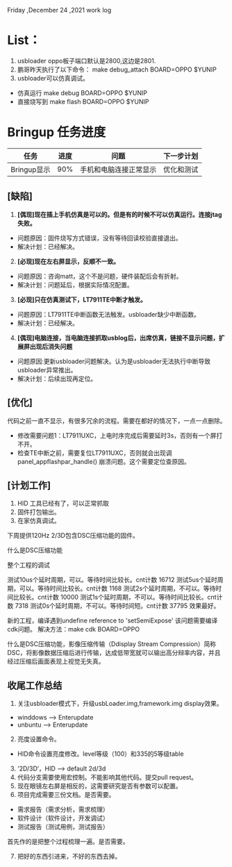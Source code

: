 Friday ,December 24 ,2021  work log
# List：
1. usbloader oppo板子端口默认是2800,这边是2801.
2. 鹏哥昨天执行了以下命令：
 make debug_attach BOARD=OPPO $YUNIP
3. usbloader可以仿真调试。
- 仿真运行 make debug BOARD=OPPO $YUNIP
- 直接烧写到 make flash BOARD=OPPO $YUNIP
# Bringup 任务进度
| 任务| 进度 | 问题 | 下一步计划|
| ------ | ------ | ------ |------ |
| Bringup显示 | 90%|手机和电脑连接正常显示|优化和测试


## [缺陷]
1. **[偶现]现在插上手机仿真是可以的。但是有的时候不可以仿真运行。连接jtag失败。**
- 问题原因：固件烧写方式错误，没有等待回读校验直接退出。
- 解决计划：已经解决。
2. **[必现]现在左右屏显示，反顺不一致。**
- 问题原因：咨询matt，这个不是问题，硬件装配后会有折射。
- 解决计划：问题延后，根据实际情况配置。
3. **[必现]只在仿真测试下，LT7911TE中断才触发。**
- 问题原因：LT7911TE中断函数无法触发。usbloader缺少中断函数。
- 解决计划：已经解决。
4. **[偶现]电脑连接，当电脑连接抓取usblog后，出席仿真，链接不显示问题，扩展屏出现后消失问题**
- 问题原因:更新usbloader问题解决。认为是usbloader无法执行中断导致usbloader异常推出。
- 解决计划：后续出现再定位。

## [优化]
代码之前一直不显示，有很多冗余的流程。需要在都好的情况下，一点一点删除。
- 修改需要问题1：LT7911UXC，上电时序完成后需要延时3s，否则有一个屏打不开。
- 检查TE中断之前，需要复位LT7911UXC，否则就会出现调 
panel_appflashpar_handle() 崩溃问题。这个需要定位查原因。


## [计划工作]
1. HID 工具已经有了，可以正常抓取
1. 固件打包输出。
2. 在家仿真调试。

下周提供120Hz 2/3D包含DSC压缩功能的固件。

什么是DSC压缩功能

整个工程的调试


测试10us个延时周期，可以。等待时间比较长。cnt计数 16712
测试5us个延时周期，可以。等待时间比较长。cnt计数 1168
测试2s个延时周期，不可以。等待时间比较长。cnt计数 10000
测试1s个延时周期，不可以。等待时间比较长。cnt计数 7318
测试0s个延时周期，不可以。等待时间短。cnt计数 37795 效果最好。


新的工程，编译遇到undefine reference to 'setSemiExpose'
该问题需要编译cdk问题。 解决方法：make cdk BOARD=OPPO


什么是DSC压缩功能，影像压缩传输（Ddisplay Stream Compression）简称DSC，将影像数据压缩后进行传输，达成低带宽就可以输出高分辩率内容，并且经过压缩后画面表现上视觉无失真。

## 收尾工作总结
1. 关注usbloader模式下，升级usbLoader.img,framework.img display效果。
- winddows --> Enterupdate 
- unbuntu --> Enterupdate
2. 亮度设置命令。
- HID命令设置亮度修改。level等级（100）和335的5等级table
3. ’2D/3D‘，HID --> default 2d/3d 
4.  代码分支需要使用宏控制。不能影响其他代码。提交pull request。
5.  现在眼镜左右屏是相反的，这需要研究是否有参数可以配置。
6. 项目完成需要三份文档。是否需要。
- 需求报告（需求分析，需求梳理）
- 软件设计（软件设计，开发调试）
- 测试报告（测试用例，测试报告）

首先作的是把整个过程梳理一遍。是否需要。

7. 把好的东西引进来，不好的东西去掉。

